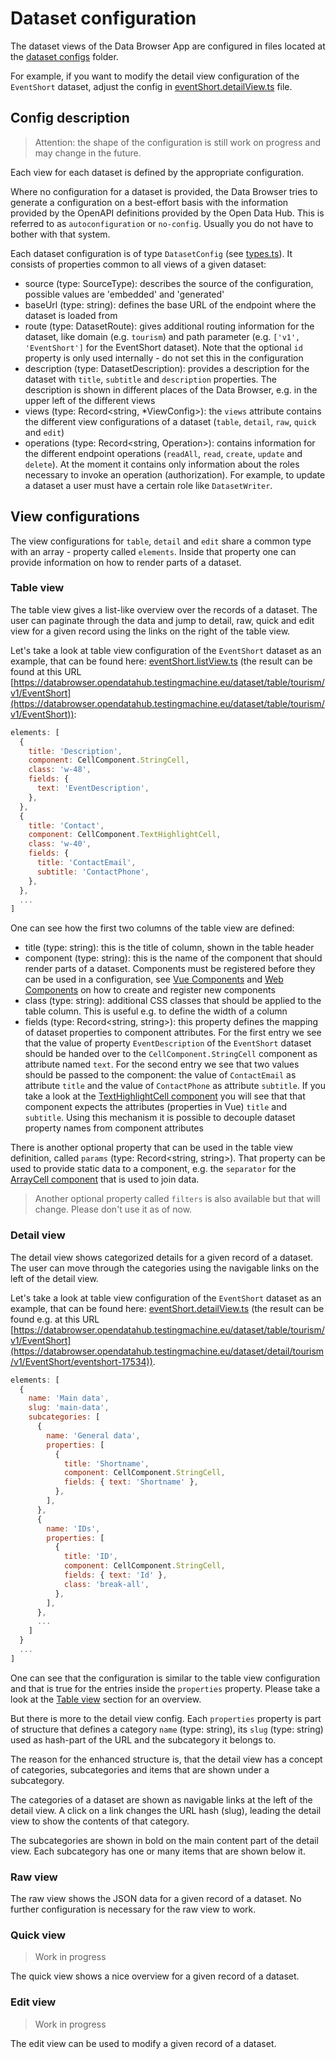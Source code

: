 <!--
SPDX-FileCopyrightText: NOI Techpark <digital@noi.bz.it>

SPDX-License-Identifier: CC0-1.0
-->

# Dataset configuration

The dataset views of the Data Browser App are configured in files located at the [dataset configs](../../databrowser/src/config) folder.

For example, if you want to modify the detail view configuration of the `EventShort` dataset, adjust the config in [eventShort.detailView.ts](../../databrowser/src/config/tourism/eventShort/eventShort.detailView.ts) file.

## Config description

> Attention: the shape of the configuration is still work on progress and may change in the future.

Each view for each dataset is defined by the appropriate configuration.

Where no configuration for a dataset is provided, the Data Browser tries to generate a configuration on a best-effort basis with the information provided by the OpenAPI definitions provided by the Open Data Hub. This is referred to as `autoconfiguration` or `no-config`. Usually you do not have to bother with that system.

Each dataset configuration is of type `DatasetConfig` (see [types.ts](../../databrowser/src/domain/datasetConfig/types.ts)). It consists of properties common to all views of a given dataset:

- source (type: SourceType): describes the source of the configuration, possible values are 'embedded' and 'generated'
- baseUrl (type: string): defines the base URL of the endpoint where the dataset is loaded from
- route (type: DatasetRoute): gives additional routing information for the dataset, like domain (e.g. `tourism`) and path parameter (e.g. `['v1', 'EventShort']` for the EventShort dataset). Note that the optional `id` property is only used internally - do not set this in the configuration
- description (type: DatasetDescription): provides a description for the dataset with `title`, `subtitle` and `description` properties. The description is shown in different places of the Data Browser, e.g. in the upper left of the different views
- views (type: Record<string, *ViewConfig>): the `views` attribute contains the different view configurations of a dataset (`table`, `detail`, `raw`, `quick` and `edit`)
- operations (type: Record<string, Operation>): contains information for the different endpoint operations (`readAll`, `read`, `create`, `update` and `delete`). At the moment it contains only information about the roles necessary to invoke an operation (authorization). For example, to update a dataset a user must have a certain role like `DatasetWriter`.

## View configurations

The view configurations for `table`, `detail` and `edit` share a common type with an array - property called `elements`. Inside that property one can provide information on how to render parts of a dataset.

### Table view

The table view gives a list-like overview over the records of a dataset. The user can paginate through the data and jump to detail, raw, quick and edit view for a given record using the links on the right of the table view.

Let's take a look at table view configuration of the  `EventShort` dataset as an example, that can be found here: [eventShort.listView.ts](../../databrowser/src/config/tourism/eventShort/eventShort.listView.ts) (the result can be found at this URL [https://databrowser.opendatahub.testingmachine.eu/dataset/table/tourism/v1/EventShort](https://databrowser.opendatahub.testingmachine.eu/dataset/table/tourism/v1/EventShort)):

```javascript
elements: [
  {
    title: 'Description',
    component: CellComponent.StringCell,
    class: 'w-48',
    fields: {
      text: 'EventDescription',
    },
  },
  {
    title: 'Contact',
    component: CellComponent.TextHighlightCell,
    class: 'w-40',
    fields: {
      title: 'ContactEmail',
      subtitle: 'ContactPhone',
    },
  },
  ...
]
```

One can see how the first two columns of the table view are defined:

- title (type: string): this is the title of column, shown in the table header
- component (type: string): this is the name of the component that should render parts of a dataset. Components must be registered before they can be used in a configuration, see [Vue Components](./vue-components.md) and [Web Components](./web-components.md) on how to create and register new components
- class (type: string): additional CSS classes that should be applied to the table column. This is useful e.g. to define the width of a column
- fields (type: Record<string, string>): this property defines the mapping of dataset properties to component attributes. For the first entry we see that the value of property `EventDescription` of the `EventShort` dataset should be handed over to the `CellComponent.StringCell` component as attribute named `text`. For the second entry we see that two values should be passed to the component: the value of `ContactEmail` as attribute `title` and the value of `ContactPhone` as attribute `subtitle`. If you take a look at the [TextHighlightCell component](../../databrowser/src/domain/cellComponents/components/cells/textHighlightCell/TextHighlightCell.vue) you will see that that component expects the attributes (properties in Vue) `title` and `subtitle`. Using this mechanism it is possible to decouple dataset property names from component attributes

There is another optional property that can be used in the table view definition, called `params` (type: Record<string, string>). That property can be used to provide static data to a component, e.g. the `separator` for the [ArrayCell component](../../databrowser/src/domain/cellComponents/components/cells/arrayCell/ArrayCell.vue) that is used to join data.

> Another optional property called `filters` is also available but that will change. Please don't use it as of now.

### Detail view

The detail view shows categorized details for a given record of a dataset. The user can move through the categories using the navigable links on the left of the detail view.

Let's take a look at table view configuration of the `EventShort` dataset as an example, that can be found here: [eventShort.detailView.ts](../../databrowser/src/config/tourism/eventShort/eventShort.detailView.ts) (the result can be found e.g. at this URL [https://databrowser.opendatahub.testingmachine.eu/dataset/table/tourism/v1/EventShort](https://databrowser.opendatahub.testingmachine.eu/dataset/detail/tourism/v1/EventShort/eventshort-17534)).

```javascript
elements: [
  {
    name: 'Main data',
    slug: 'main-data',
    subcategories: [
      {
        name: 'General data',
        properties: [
          {
            title: 'Shortname',
            component: CellComponent.StringCell,
            fields: { text: 'Shortname' },
          },
        ],
      },
      {
        name: 'IDs',
        properties: [
          {
            title: 'ID',
            component: CellComponent.StringCell,
            fields: { text: 'Id' },
            class: 'break-all',
          },
        ],
      },
      ...
    ]
  }
  ...
]
```

One can see that the configuration is similar to the table view configuration and that is true for the entries inside the `properties` property. Please take a look at the [Table view](#table-view) section for an overview.

But there is more to the detail view config. Each `properties` property is part of structure that defines a category `name` (type: string), its `slug` (type: string) used as hash-part of the URL and the subcategory it belongs to.

The reason for the enhanced structure is, that the detail view has a concept of categories, subcategories and items that are shown under a subcategory.

The categories of a dataset are shown as navigable links at the left of the detail view. A click on a link changes the URL hash (slug), leading the detail view to show the contents of that category.

The subcategories are shown in bold on the main content part of the detail view. Each subcategory has one or many items that are shown below it.

### Raw view

The raw view shows the JSON data for a given record of a dataset. No further configuration is necessary for the raw view to work.

### Quick view

> Work in progress

The quick view shows a nice overview for a given record of a dataset.

### Edit view

> Work in progress

The edit view can be used to modify a given record of a dataset. 

